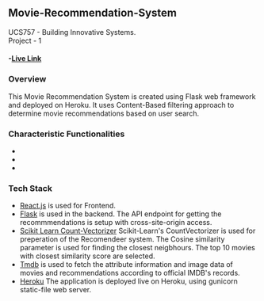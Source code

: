 ## Movie-Recommendation-System
UCS757 - Building Innovative Systems. <br />
Project - 1 <br />
#### -[Live Link](https://ucs757-p1-mrs-101803201.herokuapp.com/)
### Overview
This Movie Recommendation System is created using Flask web framework and deployed on Heroku. 
It uses Content-Based filtering approach to determine movie recommendations based on user search.
### Characteristic Functionalities
-
-
-
### Tech Stack
- [React.js](https://github.com/facebook/react) is used for Frontend.
- [Flask](https://github.com/pallets/flask) is used in the backend. The API endpoint for getting the recommmendations is setup with cross-site-origin access.
- [Scikit Learn Count-Vectorizer](https://github.com/scikit-learn/scikit-learn) Scikit-Learn's CountVectorizer is used for preperation of the Recomendeer system. The Cosine similarity parameter is used for finding the closest neigbhours. The top 10 movies with closest similarity score are selected.
- [Tmdb](https://github.com/gajus/tmdb) is used to fetch the attribute information and image data of movies and recommendations according to official IMDB's records.
- [Heroku](https://github.com/heroku/heroku-buildpack-python) The application is deployed live on Heroku, using gunicorn static-file web server.
